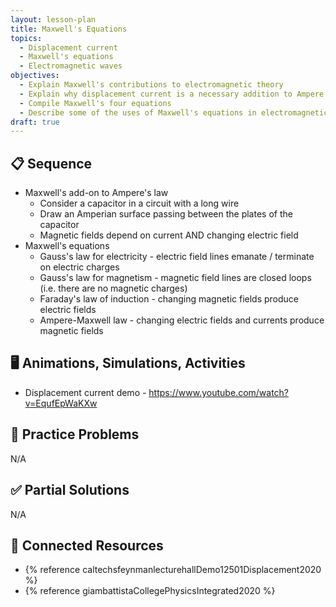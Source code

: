 ```yaml
---
layout: lesson-plan
title: Maxwell's Equations
topics:
  - Displacement current
  - Maxwell's equations
  - Electromagnetic waves
objectives:
  - Explain Maxwell's contributions to electromagnetic theory
  - Explain why displacement current is a necessary addition to Ampere's law
  - Compile Maxwell's four equations
  - Describe some of the uses of Maxwell's equations in electromagnetic theory
draft: true
---
```


## 📋 Sequence

* Maxwell's add-on to Ampere's law
  * Consider a capacitor in a circuit with a long wire
  * Draw an Amperian surface passing between the plates of the capacitor
  * Magnetic fields depend on current AND changing electric field
* Maxwell's equations
  * Gauss's law for electricity - electric field lines emanate / terminate on electric charges
  * Gauss's law for magnetism - magnetic field lines are closed loops (i.e. there are no magnetic charges)
  * Faraday's law of induction - changing magnetic fields produce electric fields
  * Ampere-Maxwell law - changing electric fields and currents produce magnetic fields

## 🖥️ Animations, Simulations, Activities

* Displacement current demo - <https://www.youtube.com/watch?v=EqufEpWaKXw>

## 📝 Practice Problems

N/A

## ✅ Partial Solutions

N/A

## 📘 Connected Resources

* {% reference caltechsfeynmanlecturehallDemo12501Displacement2020 %}
* {% reference giambattistaCollegePhysicsIntegrated2020 %}
